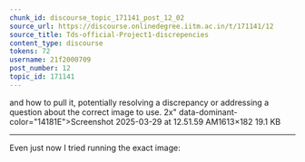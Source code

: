 ```yaml
---
chunk_id: discourse_topic_171141_post_12_02
source_url: https://discourse.onlinedegree.iitm.ac.in/t/171141/12
source_title: Tds-official-Project1-discrepencies
content_type: discourse
tokens: 72
username: 21f2000709
post_number: 12
topic_id: 171141
---
```


 and how to pull it, potentially resolving a discrepancy or addressing a question about the correct image to use. 2x" data-dominant-color="14181E">Screenshot 2025-03-29 at 12.51.59 AM1613×182 19.1 KB

---

Even just now I tried running the exact image:

